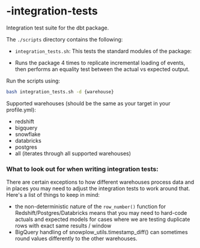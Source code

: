 # <YOUR PACKAGE NAME>-integration-tests

Integration test suite for the <YOUR PACKAGE NAME> dbt package.

The `./scripts` directory contains the following:

- `integration_tests.sh`: This tests the standard modules of the <YOUR PACKAGE NAME> package:

- Runs the <YOUR PACKAGE NAME> package 4 times to replicate incremental loading of events, then performs an equality test between the actual vs expected output.

Run the scripts using:

```bash
bash integration_tests.sh -d {warehouse}
```

Supported warehouses (should be the same as your target in your profile.yml):

- redshift
- bigquery
- snowflake
- databricks
- postgres
- all (iterates through all supported warehouses)

### What to look out for when writing integration tests:

There are certain exceptions to how different warehouses process data and in places you may need to adjust the integration tests to work around that. Here's a list of things to keep in mind:

- the non-deterministic nature of the `row_number()` function for Redshift/Postgres/Databricks means that you may need to hard-code actuals and expected models for cases where we are testing duplicate rows with exact same results / window
- BigQuery handling of snowplow_utils.timestamp_diff() can sometimes round values differently to the other warehouses.
